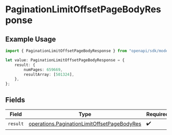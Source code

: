 # PaginationLimitOffsetPageBodyResponse

## Example Usage

```typescript
import { PaginationLimitOffsetPageBodyResponse } from "openapi/sdk/models/operations";

let value: PaginationLimitOffsetPageBodyResponse = {
    result: {
        numPages: 659669,
        resultArray: [501324],
    },
};
```

## Fields

| Field                                                                                                             | Type                                                                                                              | Required                                                                                                          | Description                                                                                                       |
| ----------------------------------------------------------------------------------------------------------------- | ----------------------------------------------------------------------------------------------------------------- | ----------------------------------------------------------------------------------------------------------------- | ----------------------------------------------------------------------------------------------------------------- |
| `result`                                                                                                          | [operations.PaginationLimitOffsetPageBodyRes](../../../sdk/models/operations/paginationlimitoffsetpagebodyres.md) | :heavy_check_mark:                                                                                                | N/A                                                                                                               |